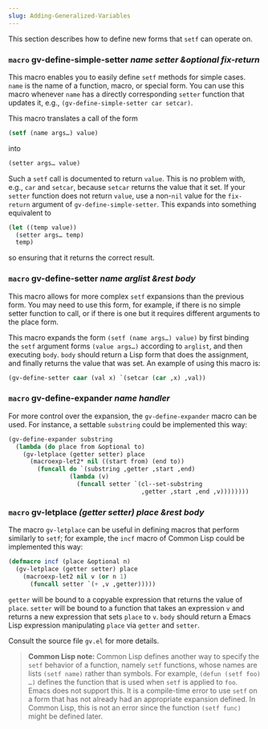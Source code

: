 ```yaml
---
slug: Adding-Generalized-Variables
---
```


This section describes how to define new forms that `setf` can operate on.

### <span className="tag macro">`macro`</span> **gv-define-simple-setter** *name setter \&optional fix-return*

This macro enables you to easily define `setf` methods for simple cases. `name` is the name of a function, macro, or special form. You can use this macro whenever `name` has a directly corresponding `setter` function that updates it, e.g., `(gv-define-simple-setter car setcar)`.

This macro translates a call of the form

```lisp
(setf (name args…) value)
```

into

```lisp
(setter args… value)
```

Such a `setf` call is documented to return `value`. This is no problem with, e.g., `car` and `setcar`, because `setcar` returns the value that it set. If your `setter` function does not return `value`, use a non-`nil` value for the `fix-return` argument of `gv-define-simple-setter`. This expands into something equivalent to

```lisp
(let ((temp value))
  (setter args… temp)
  temp)
```

so ensuring that it returns the correct result.

### <span className="tag macro">`macro`</span> **gv-define-setter** *name arglist \&rest body*

This macro allows for more complex `setf` expansions than the previous form. You may need to use this form, for example, if there is no simple setter function to call, or if there is one but it requires different arguments to the place form.

This macro expands the form `(setf (name args…) value)` by first binding the `setf` argument forms `(value args…)` according to `arglist`, and then executing `body`. `body` should return a Lisp form that does the assignment, and finally returns the value that was set. An example of using this macro is:

```lisp
(gv-define-setter caar (val x) `(setcar (car ,x) ,val))
```

### <span className="tag macro">`macro`</span> **gv-define-expander** *name handler*

For more control over the expansion, the `gv-define-expander` macro can be used. For instance, a settable `substring` could be implemented this way:

```lisp
(gv-define-expander substring
  (lambda (do place from &optional to)
    (gv-letplace (getter setter) place
      (macroexp-let2* nil ((start from) (end to))
        (funcall do `(substring ,getter ,start ,end)
                 (lambda (v)
                   (funcall setter `(cl--set-substring
                                     ,getter ,start ,end ,v))))))))
```

### <span className="tag macro">`macro`</span> **gv-letplace** *(getter setter) place \&rest body*

The macro `gv-letplace` can be useful in defining macros that perform similarly to `setf`; for example, the `incf` macro of Common Lisp could be implemented this way:

```lisp
(defmacro incf (place &optional n)
  (gv-letplace (getter setter) place
    (macroexp-let2 nil v (or n 1)
      (funcall setter `(+ ,v ,getter)))))
```

`getter` will be bound to a copyable expression that returns the value of `place`. `setter` will be bound to a function that takes an expression `v` and returns a new expression that sets `place` to `v`. `body` should return a Emacs Lisp expression manipulating `place` via `getter` and `setter`.

Consult the source file `gv.el` for more details.

> **Common Lisp note:** Common Lisp defines another way to specify the `setf` behavior of a function, namely `setf` functions, whose names are lists `(setf name)` rather than symbols. For example, `(defun (setf foo) …)` defines the function that is used when `setf` is applied to `foo`. Emacs does not support this. It is a compile-time error to use `setf` on a form that has not already had an appropriate expansion defined. In Common Lisp, this is not an error since the function `(setf func)` might be defined later.
